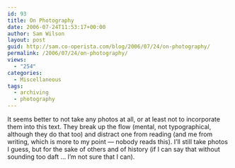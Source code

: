 ```yaml
---
id: 93
title: On Photography
date: 2006-07-24T11:53:17+00:00
author: Sam Wilson
layout: post
guid: http://sam.co-operista.com/blog/2006/07/24/on-photography/
permalink: /2006/07/24/on-photography/
views:
  - "254"
categories:
  - Miscellaneous
tags:
  - archiving
  - photography
---
```

It seems better to not take any photos at all, or at least not to incorporate them into this text. They break up the flow (mental, not typographical, although they do that too) and distract one from reading (and me from writing, which is more to my point — nobody reads this). I’ll still take photos I guess, but for the sake of others and of history (if I can say that without sounding too daft … I’m not sure that I can).